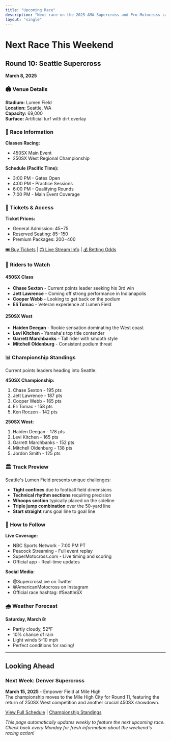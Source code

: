```yaml
---
title: "Upcoming Race"
description: "Next race on the 2025 AMA Supercross and Pro Motocross calendar"
layout: "single"
---
```


# Next Race This Weekend

## Round 10: Seattle Supercross
**March 8, 2025**

### 🏟️ Venue Details
**Stadium:** Lumen Field  
**Location:** Seattle, WA  
**Capacity:** 69,000  
**Surface:** Artificial turf with dirt overlay  

### 🏁 Race Information
**Classes Racing:**
- 450SX Main Event
- 250SX West Regional Championship

**Schedule (Pacific Time):**
- 3:00 PM - Gates Open
- 4:00 PM - Practice Sessions
- 6:00 PM - Qualifying Rounds
- 7:00 PM - Main Event Coverage

### 🎫 Tickets & Access
**Ticket Prices:**
- General Admission: $45-$75
- Reserved Seating: $85-$150
- Premium Packages: $200-$400

[🎟️ Buy Tickets](/tickets/seattle-2025/) | [📺 Live Stream Info](/live-stream/) | [💰 Betting Odds](/betting/odds/seattle-2025/)

### 🌟 Riders to Watch

#### 450SX Class
- **Chase Sexton** - Current points leader seeking his 3rd win
- **Jett Lawrence** - Coming off strong performance in Indianapolis
- **Cooper Webb** - Looking to get back on the podium
- **Eli Tomac** - Veteran experience at Lumen Field

#### 250SX West
- **Haiden Deegan** - Rookie sensation dominating the West coast
- **Levi Kitchen** - Yamaha's top title contender
- **Garrett Marchbanks** - Tall rider with smooth style
- **Mitchell Oldenburg** - Consistent podium threat

### 📊 Championship Standings
Current points leaders heading into Seattle:

**450SX Championship:**
1. Chase Sexton - 195 pts
2. Jett Lawrence - 187 pts  
3. Cooper Webb - 165 pts
4. Eli Tomac - 158 pts
5. Ken Roczen - 142 pts

**250SX West:**
1. Haiden Deegan - 178 pts
2. Levi Kitchen - 165 pts
3. Garrett Marchbanks - 152 pts
4. Mitchell Oldenburg - 138 pts
5. Jordon Smith - 125 pts

### 🏛️ Track Preview
Seattle's Lumen Field presents unique challenges:
- **Tight confines** due to football field dimensions
- **Technical rhythm sections** requiring precision
- **Whoops section** typically placed on the sideline
- **Triple jump combination** over the 50-yard line
- **Start straight** runs goal line to goal line

### 📱 How to Follow
**Live Coverage:**
- NBC Sports Network - 7:00 PM PT
- Peacock Streaming - Full event replay
- SuperMotocross.com - Live timing and scoring
- Official app - Real-time updates

**Social Media:**
- @SupercrossLive on Twitter
- @AmericanMotocross on Instagram
- Official race hashtag: #SeattleSX

### 🌧️ Weather Forecast
**Saturday, March 8:**
- Partly cloudy, 52°F
- 10% chance of rain
- Light winds 5-10 mph
- Perfect conditions for racing!

---

## Looking Ahead

### Next Week: Denver Supercross
**March 15, 2025** - Empower Field at Mile High  
The championship moves to the Mile High City for Round 11, featuring the return of 250SX West competition and another crucial 450SX showdown.

[View Full Schedule](/races/schedule/) | [Championship Standings](/races/standings/)

*This page automatically updates weekly to feature the next upcoming race. Check back every Monday for fresh information about the weekend's racing action!*